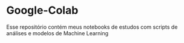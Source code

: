 # Google-Colab

Esse repositório contém meus notebooks de estudos com scripts de análises e modelos de  Machine Learning
